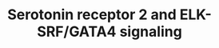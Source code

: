 ---
annotations:
- type: Pathway Ontology
  value: serotonin signaling pathway
- type: Cell Type Ontology
  value: neuron
authors:
- Aruke
- Khanspers
- MaintBot
- AlexanderPico
- Thomas
- AllanKuchinsky
- Andra
- Egonw
- Zari
- Eweitz
description: This pathway is courtesy of Ariadne Genomics Pathway Studio.  Proteins
  on this pathway have targeted assays available via the [https://assays.cancer.gov/available_assays?wp_id=WP732
  CPTAC Assay Portal]
last-edited: 2021-12-17
organisms:
- Homo sapiens
redirect_from:
- /index.php/Pathway:WP732
- /instance/WP732
schema-jsonld:
- '@context': https://schema.org/
  '@id': https://wikipathways.github.io/pathways/WP732.html
  '@type': Dataset
  creator:
    '@type': Organization
    name: WikiPathways
  description: This pathway is courtesy of Ariadne Genomics Pathway Studio.  Proteins
    on this pathway have targeted assays available via the [https://assays.cancer.gov/available_assays?wp_id=WP732
    CPTAC Assay Portal]
  keywords:
  - ''
  - ELK1
  - Calcium
  - GATA4
  - SRF
  - HTR2C
  - 1,4,5-Insp3
  - RAF1
  - ITPR1
  - ELK4
  - HRAS
  - HTR2A
  - HTR2B
  - PLC
  - Serotonin
  - RASGRP1
  - MAP2K1
  - GNAQ
  - NRAS
  - KRAS
  - MAPKAPK2
  - MAPK1
  - MAPK3
  - MAP2K2
  - RASGRF1
  license: CC0
  name: Serotonin receptor 2 and ELK-SRF/GATA4 signaling
seo: CreativeWork
title: Serotonin receptor 2 and ELK-SRF/GATA4 signaling
wpid: WP732
---